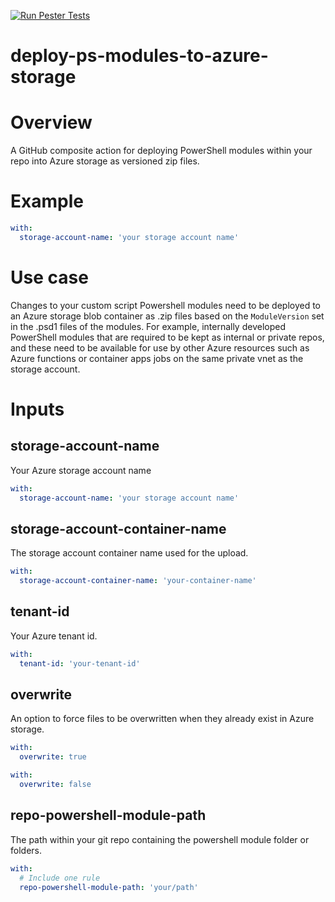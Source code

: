 [![Run Pester Tests](https://github.com/ethorneloe/deploy-ps-modules-to-azure-storage/actions/workflows/run-pester.yml/badge.svg)](https://github.com/ethorneloe/deploy-ps-modules-to-azure-storage/actions/workflows/run-pester.yml)

# deploy-ps-modules-to-azure-storage
# Overview
A GitHub composite action for deploying PowerShell modules within your repo into Azure storage as versioned zip files.

# Example
```yaml
with:
  storage-account-name: 'your storage account name'
```

# Use case
Changes to your custom script Powershell modules need to be deployed to an Azure storage blob container as .zip files based on the `ModuleVersion` set in the .psd1 files of the modules. For example, internally developed PowerShell modules that are required to be kept as internal or private repos, and these need to be available for use by other Azure resources such as Azure functions or container apps jobs on the same private vnet as the storage account.

# Inputs
## storage-account-name
Your Azure storage account name
```yaml
with:
  storage-account-name: 'your storage account name'
```

## storage-account-container-name
The storage account container name used for the upload.
```yaml
with:
  storage-account-container-name: 'your-container-name'
```

## tenant-id
Your Azure tenant id.
```yaml
with:
  tenant-id: 'your-tenant-id'
```

## overwrite
An option to force files to be overwritten when they already exist in Azure storage.
```yaml
with:
  overwrite: true 
```
```yaml
with:
  overwrite: false
```

## repo-powershell-module-path
The path within your git repo containing the powershell module folder or folders.
```yaml
with:
  # Include one rule
  repo-powershell-module-path: 'your/path'
```
